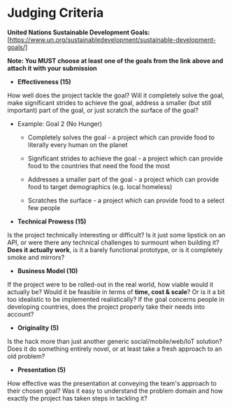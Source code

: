 # Judging Criteria

**United Nations Sustainable Development Goals:** [https://www.un.org/sustainabledevelopment/sustainable-development-goals/]

**Note: You MUST choose at least one of the goals from the link above and attach it with your submission**

* **Effectiveness (15)**

How well does the project tackle the goal? Will it completely solve the goal, make significant strides to achieve the goal, address a smaller (but still important) part of the goal, or just scratch the surface of the goal?

   * Example: Goal 2 (No Hunger)

       * Completely solves the goal - a project which can provide food to literally every human on the planet

       * Significant strides to achieve the goal - a project which can provide food to the countries that need the food the most

       * Addresses a smaller part of the goal - a project which can provide food to target demographics (e.g. local homeless)

       * Scratches the surface - a project which can provide food to a select few people
       
* **Technical Prowess	 (15)**

Is the project technically interesting or difficult? Is it just some lipstick on an API, or were there any technical challenges to surmount when building it? **Does it actually work**, is it a barely functional prototype, or is it completely smoke and mirrors?

* **Business Model (10)**

If the project were to be rolled-out in the real world, how viable would it actually be? Would it be feasible in terms of **time, cost & scale**? Or is it a bit too idealistic to be implemented realistically? If the goal concerns people in developing countries, does the project properly take their needs into account?

* **Originality (5)**

Is the hack more than just another generic social/mobile/web/IoT solution? Does it do something entirely novel, or at least take a fresh approach to an old problem?

* **Presentation (5)**

How effective was the presentation at conveying the team's approach to their chosen goal? Was it easy to understand the problem domain and how exactly the project has taken steps in tackling it?
